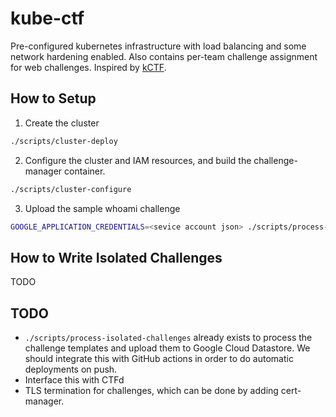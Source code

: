 kube-ctf
========

Pre-configured kubernetes infrastructure with load balancing and some network hardening enabled. Also contains
per-team challenge assignment for web challenges. Inspired by [kCTF](https://github.com/google/kctf).

## How to Setup
1. Create the cluster
```sh
./scripts/cluster-deploy
```

2. Configure the cluster and IAM resources, and build the challenge-manager container.
```sh
./scripts/cluster-configure
```

3. Upload the sample whoami challenge
```sh
GOOGLE_APPLICATION_CREDENTIALS=<sevice account json> ./scripts/process-isolated-challenges
```

## How to Write Isolated Challenges
TODO

## TODO
- `./scripts/process-isolated-challenges` already exists to process the challenge templates and upload them
to Google Cloud Datastore. We should integrate this with GitHub actions in order to do automatic deployments
on push.
- Interface this with CTFd
- TLS termination for challenges, which can be done by adding cert-manager.
